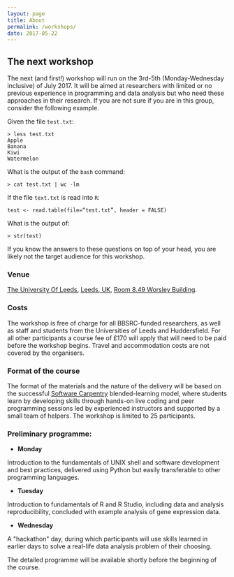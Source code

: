 ```yaml
---
layout: page
title: About
permalink: /workshops/
date: 2017-05-22
---
```


## The next workshop

The next (and first!) workshop will run on the 3rd-5th (Monday-Wednesday inclusive) of July 2017. It will be aimed at researchers with limited or no previous experience in programming and data analysis but who need these approaches in their research. If you are not sure if you are in this group, consider the following example.

Given the file `test.txt`:
~~~
> less test.txt
Apple
Banana
Kiwi
Watermelon
~~~

What is the output of the `bash` command:

`> cat test.txt | wc -lm`

If the file `text.txt` is read into `R`:

`test <- read.table(file=“test.txt”, header = FALSE)`

What is the output of:

`> str(test)`

If you know the answers to these questions on top of your head, you are likely not the target audience for this workshop.

### Venue

[The University Of Leeds](http://leeds.ac.uk), [Leeds, UK](https://www.google.co.uk/maps/place/University+of+Leeds/@53.8066846,-1.5572268,17z/data=!3m1!4b1!4m5!3m4!1s0x48795c02da8a25af:0xd388478487e96af9!8m2!3d53.8066815!4d-1.5550328?hl=en), [Room 8.49 Worsley Building](https://it.leeds.ac.uk/info/76/clusters/527/fourman).

### Costs

The workshop is free of charge for all BBSRC-funded researchers, as well as staff and students from the Universities of Leeds and Huddersfield. For all other participants a course fee of £170 will apply that will need to be paid before the workshop begins. Travel and accommodation costs are not covered by the organisers.

### Format of the course

The format of the materials and the nature of the delivery will be based on the successful [Software Carpentry](http://software-carpentry.org/) blended-learning model, where students learn by developing skills through hands-on live coding and peer programming sessions led by experienced instructors and supported by a small team of helpers. The workshop is limited to 25 participants.

### Preliminary programme:

- **Monday**

Introduction to the fundamentals of UNIX shell and software development and best practices, delivered using Python but easily transferable to other programming languages.

- **Tuesday**

Introduction to fundamentals of R and R Studio, including data and analysis reproducibility, concluded with example analysis of gene expression data.

- **Wednesday** 

A "hackathon" day, during which participants will use skills learned in earlier days to solve a real-life data analysis problem of their choosing.

The detailed programme will be available shortly before the beginning of the course.
